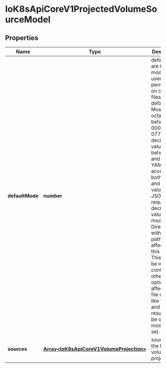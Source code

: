 # IoK8sApiCoreV1ProjectedVolumeSourceModel

## Properties

Name | Type | Description | Notes
------------ | ------------- | ------------- | -------------
**defaultMode** | **number** | defaultMode are the mode bits used to set permissions on created files by default. Must be an octal value between 0000 and 0777 or a decimal value between 0 and 511. YAML accepts both octal and decimal values, JSON requires decimal values for mode bits. Directories within the path are not affected by this setting. This might be in conflict with other options that affect the file mode, like fsGroup, and the result can be other mode bits set. | [optional] [default to undefined]
**sources** | [**Array&lt;IoK8sApiCoreV1VolumeProjection&gt;**](IoK8sApiCoreV1VolumeProjection.md) | sources is the list of volume projections | [optional] [default to undefined]


